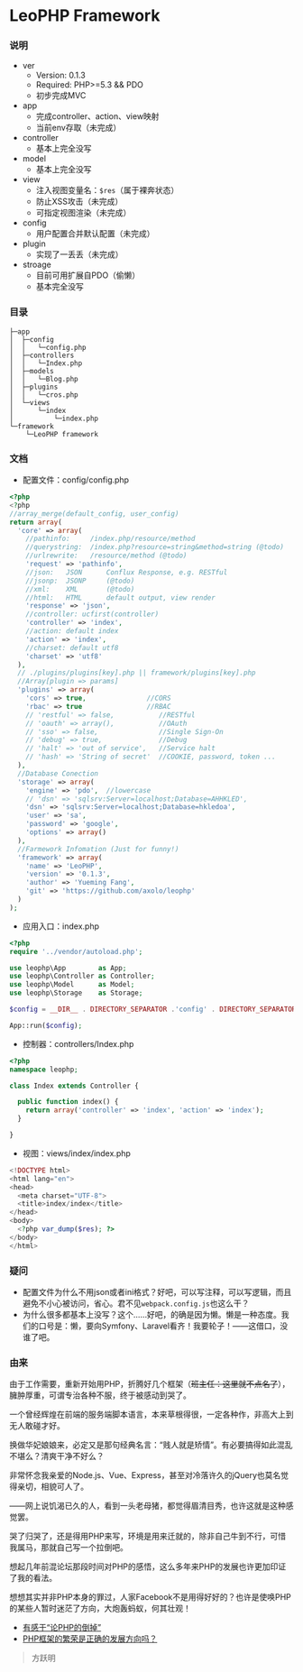 LeoPHP Framework
=====================

### 说明
- ver
  - Version: 0.1.3
  - Required: PHP>=5.3 && PDO
  - 初步完成MVC
- app
  - 完成controller、action、view映射
  - 当前env存取（未完成）
- controller
  - 基本上完全没写
- model
  - 基本上完全没写
- view
  - 注入视图变量名：`$res`（属于裸奔状态）
  - 防止XSS攻击（未完成）
  - 可指定视图渲染（未完成）
- config
  - 用户配置合并默认配置（未完成）
- plugin
  - 实现了一丢丢（未完成）
- stroage
  - 目前可用扩展自PDO（偷懒）
  - 基本完全没写

### 目录

```
├─app  
│  ├─config  
│  │   └─config.php  
│  ├─controllers  
│  │   └─Index.php   
│  ├─models  
│  │   └─Blog.php  
│  ├─plugins  
│  │   └─cros.php   
│  └─views  
│      └─index  
│          └─index.php  
└─framework  
    └─LeoPHP framework  
```

### 文档
- 配置文件：config/config.php

```php
<?php
<?php
//array_merge(default_config, user_config)
return array(
  'core' => array(
    //pathinfo:     /index.php/resource/method
    //querystring:  /index.php?resource=string&method=string (@todo)
    //urlrewrite:   /resource/method (@todo)
    'request' => 'pathinfo',
    //json:   JSON      Conflux Response, e.g. RESTful
    //jsonp:  JSONP     (@todo)
    //xml:    XML       (@todo)
    //html:   HTML      default output, view render
    'response' => 'json',
    //controller: ucfirst(controller)
    'controller' => 'index',
    //action: default index
    'action' => 'index',
    //charset: default utf8
    'charset' => 'utf8'
  ),
  // ./plugins/plugins[key].php || framework/plugins[key].php
  //Array[plugin => params]
  'plugins' => array(
    'cors' => true,               //CORS
    'rbac' => true                //RBAC
    // 'restful' => false,           //RESTful
    // 'oauth' => array(),           //OAuth
    // 'sso' => false,               //Single Sign-On
    // 'debug' => true,              //Debug
    // 'halt' => 'out of service',   //Service halt
    // 'hash' => 'String of secret'  //COOKIE, password, token ...
  ),
  //Database Conection
  'storage' => array(
    'engine' => 'pdo',  //lowercase
    // 'dsn' => 'sqlsrv:Server=localhost;Database=AHHKLED',
    'dsn' => 'sqlsrv:Server=localhost;Database=hkledoa',
    'user' => 'sa',
    'password' => 'google',
    'options' => array()
  ),
  //Farmework Infomation (Just for funny!)
  'framework' => array(
    'name' => 'LeoPHP',
    'version' => '0.1.3',
    'author' => 'Yueming Fang',
    'git' => 'https://github.com/axolo/leophp'
  )
);
```

- 应用入口：index.php

```php
<?php
require '../vendor/autoload.php';

use leophp\App        as App;
use leophp\Controller as Controller;
use leophp\Model      as Model;
use leophp\Storage    as Storage;

$config = __DIR__ . DIRECTORY_SEPARATOR .'config' . DIRECTORY_SEPARATOR . 'config.php';

App::run($config);
```

- 控制器：controllers/Index.php

```php
<?php
namespace leophp;

class Index extends Controller {

  public function index() {
    return array('controller' => 'index', 'action' => 'index');
  }

}
```

- 视图：views/index/index.php

```php
<!DOCTYPE html>
<html lang="en">
<head>
  <meta charset="UTF-8">
  <title>index/index</title>
</head>
<body>
  <?php var_dump($res); ?>
</body>
</html>
```

### 疑问
- 配置文件为什么不用json或者ini格式？好吧，可以写注释，可以写逻辑，而且避免不小心被访问，省心。君不见`webpack.config.js`也这么干？
- 为什么很多都基本上没写？这个……好吧，的确是因为懒。懒是一种态度。我们的口号是：懒，要向Symfony、Laravel看齐！我要轮子！——这借口，没谁了吧。

### 由来

由于工作需要，重新开始用PHP，折腾好几个框架（~~班主任：这里就不点名了~~），臃肿厚重，可谓专治各种不服，终于被感动到哭了。

一个曾经辉煌在前端的服务端脚本语言，本来草根得很，一定各种作，非高大上到无人敢碰才好。

换做华妃娘娘来，必定又是那句经典名言：“贱人就是矫情”。有必要搞得如此混乱不堪么？清爽干净不好么？

非常怀念我亲爱的Node.js、Vue、Express，甚至对冷落许久的jQuery也莫名觉得亲切，相貌可人了。

——网上说饥渴已久的人，看到一头老母猪，都觉得眉清目秀，也许这就是这种感觉罢。

哭了归哭了，还是得用PHP来写，环境是用来迁就的，除非自己牛到不行，可惜我属马，那就自己写一个拉倒吧。

想起几年前混论坛那段时间对PHP的感悟，这么多年来PHP的发展也许更加印证了我的看法。

想想其实并非PHP本身的罪过，人家Facebook不是用得好好的？也许是使唤PHP的某些人暂时迷茫了方向，大炮轰蚂蚁，何其壮观！

- [有感于“论PHP的倒掉”](http://www.iteye.com/topic/523378)
- [PHP框架的繁荣是正确的发展方向吗？](http://www.iteye.com/topic/319039)

> 方跃明
